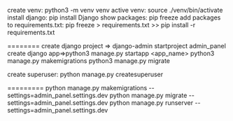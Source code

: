 create venv: python3 -m venv venv
active venv: source ./venv/bin/activate
install django: pip install Django
show packages: pip freeze
add packages to requirements.txt: pip freeze > requirements.txt >> pip install -r requirements.txt

========
create django project => django-admin startproject admin_panel
create django app=>python3 manage.py startapp <app_name>
python3 manage.py makemigrations
python3 manage.py migrate

create superuser:
python manage.py createsuperuser

=========
python manage.py makemigrations --settings=admin_panel.settings.dev
python manage.py migrate --settings=admin_panel.settings.dev
python manage.py runserver --settings=admin_panel.settings.dev
